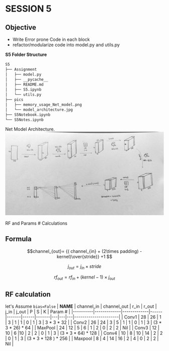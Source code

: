 SESSION 5
===


## Objective

- Write Error prone Code in each block
- refactor/modularize code into model.py and utils.py


**S5 Folder Structure**
```
S5
├── Assignment
│   ├── model.py
│   ├── __pycache__
│   ├── README.md
│   ├── S5.ipynb
│   └── utils.py
├── pics
│   ├── memory_usage_Net_model.png
│   └── model_architecture.jpg
├── S5Notebook.ipynb
└── S5Notes.ipynb
```


Net Model Architecture.
![ Net model architecture ](../pics/model_architecture.jpg)


RF and Params # Calculations

Formula
---



$$channel_{out}= {( channel_{in} + (2\times padding) - kernel)\over{stride}} +1 $$

$$j_{out} = j_{in}\times stride$$

$$ rf_{out} = rf_{in} + (kernel-1)\times j_{out}$$



RF calculation
---

let's Assume ```bias=False```
| **NAME** | channel_in  | channel_out | r_in | r_out | j_in | j_out | P | S | K | Param #              |
|----------|-------------|-------------|------|-------|------|-------|---|---|---|----------------------|
|  Conv1   |     28      |   26        | 1    | 3     | 1    | 1     | 0 | 1 | 3 | 3 * 3 * 32           |
|  Conv2   |    26       |   24        | 3    | 5     | 1    | 1     | 0 | 1 | 3 | (3 * 3 * 26) * 64    |
|  MaxPool |     24      |   12        | 5    | 6     | 1    | 2     | 0 | 2 | 2 |  Nil                 |
|  Conv3   |     12      |   10        | 6    |10     | 2    | 2     | 0 | 1 | 3 | (3 * 3 * 64) * 128   |
|  Conv4   |     10      |   8         |  10  | 14    | 2    | 2     | 0 | 1 | 3 | (3 * 3 * 128 ) * 256 |
|  Maxpool |      8      |   4         |  14  | 16    |  2   |  4    | 0 | 2 | 2 | Nil                  |


